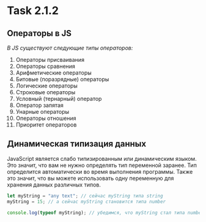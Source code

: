 # Task 2.1.2

## Операторы в JS
*В JS существуют следующие типы операторов:*

1. Операторы присваивания
2. Операторы сравнения
3. Арифметические операторы
4. Битовые (поразрядные) операторы
5. Логические операторы
6. Строковые операторы
7. Условный (тернарный) оператор
8. Оператор запятая
9. Унарные операторы
10. Операторы отношения
11. Приоритет операторов

## Динамическая типизация данных

JavaScript является слабо типизированным или динамическим языком. Это значит, что вам не нужно определять тип переменной заранее. Тип определится автоматически во время выполнения программы. Также это значит, что вы можете использовать одну переменную для хранения данных различных типов.

```javascript
let myString = "any text"; // сейчас myString типа string
myString = 15; // а сейчас myString становится типа number

console.log(typeof myString); // убедимся, что myString стал типа number